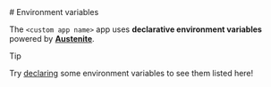 <BEGIN>
# Environment variables

The `<custom app name>` app uses **declarative environment variables** powered by
**[Austenite]**.

[austenite]: https://github.com/ezzatron/austenite

> [!TIP]
> Try [declaring] some environment variables to see them listed here!

[declaring]: https://github.com/ezzatron/austenite#declarations
<END>
